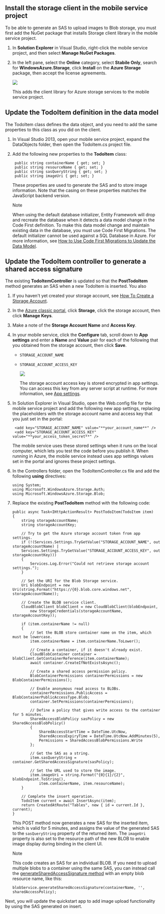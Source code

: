 
## Install the storage client in the mobile service project
To be able to generate an SAS to upload images to Blob storage, you must first add the NuGet package that installs Storage client library in the mobile service project. 

1. In **Solution Explorer** in Visual Studio, right-click the mobile service project, and then select **Manage NuGet Packages**.
2. In the left pane, select the **Online** category, select **Stabile Only**, search for **WindowsAzure.Storage**, click **Install** on the **Azure Storage** package, then accept the license agreements. 
   
      ![](./media/mobile-services-configure-blob-storage/mobile-add-storage-nuget-package-dotnet.png)
   
      This adds the client library for Azure storage services to the mobile service project.

## Update the TodoItem definition in the data model
The TodoItem class defines the data object, and you need to add the same properties to this class as you did on the client.

1. In Visual Studio 2013, open your mobile service project, expand the DataObjects folder, then open the TodoItem.cs project file.
2. Add the following new properties to the **TodoItem** class:
   
        public string containerName { get; set; }
        public string resourceName { get; set; }
        public string sasQueryString { get; set; }
        public string imageUri { get; set; } 
   
    These properties are used to generate the SAS and to store image information. Note that the casing on these properties matches the JavaScript backend version. 
   
   > [!NOTE]
   > When using the default database initializer, Entity Framework will drop and recreate the database when it detects a data model change in the Code First definition. To make this data model change and maintain existing data in the database, you must use Code First Migrations. The default initializer cannot be used against a SQL Database in Azure. For more information, see [How to Use Code First Migrations to Update the Data Model](../articles/mobile-services/mobile-services-dotnet-backend-how-to-use-code-first-migrations.md).
   > 
   > 

## Update the TodoItem controller to generate a shared access signature
The existing **TodoItemController** is updated so that the **PostTodoItem** method generates an SAS when a new TodoItem is inserted. You also 

1. If you haven't yet created your storage account, see [How To Create a Storage Account].
2. In the [Azure classic portal](https://manage.windowsazure.com/), click **Storage**, click the storage account, then click **Manage Keys**. 
3. Make a note of the **Storage Account Name** and **Access Key**.
4. In your mobile service, click the **Configure** tab, scroll down to **App settings** and enter a **Name** and **Value** pair for each of the following that you obtained from the storage account, then click **Save**.
   
   * `STORAGE_ACCOUNT_NAME`
   * `STORAGE_ACCOUNT_ACCESS_KEY`
     
     ![](./media/mobile-services-configure-blob-storage/mobile-blob-storage-app-settings.png)
     
     The storage account access key is stored encrypted in app settings. You can access this key from any server script at runtime. For more information, see [App settings].
5. In Solution Explorer in Visual Studio, open the Web.config file for the mobile service project and add the following new app settings, replacing the placeholders with the storage account name and access key that you just set in the portal:
   
        <add key="STORAGE_ACCOUNT_NAME" value="**your_account_name**" />
        <add key="STORAGE_ACCOUNT_ACCESS_KEY" value="**your_access_token_secret**" />
   
    The mobile service uses these stored settings when it runs on the local computer, which lets you test the code before you publish it. When running in Azure, the mobile service instead uses app settings values set in the portal and ignores these project settings. 
6. In the Controllers folder, open the TodoItemController.cs file and add the following **using** directives:
   
       using System;
       using Microsoft.WindowsAzure.Storage.Auth;
       using Microsoft.WindowsAzure.Storage.Blob;
7. Replace the existing **PostTodoItem** method with the following code:
   
       public async Task<IHttpActionResult> PostTodoItem(TodoItem item)
       {
           string storageAccountName;
           string storageAccountKey;
   
           // Try to get the Azure storage account token from app settings.  
           if (!(Services.Settings.TryGetValue("STORAGE_ACCOUNT_NAME", out storageAccountName) |
           Services.Settings.TryGetValue("STORAGE_ACCOUNT_ACCESS_KEY", out storageAccountKey)))
           {
               Services.Log.Error("Could not retrieve storage account settings.");
           }
   
           // Set the URI for the Blob Storage service.
           Uri blobEndpoint = new Uri(string.Format("https://{0}.blob.core.windows.net", storageAccountName));
   
           // Create the BLOB service client.
           CloudBlobClient blobClient = new CloudBlobClient(blobEndpoint, 
               new StorageCredentials(storageAccountName, storageAccountKey));
   
           if (item.containerName != null)
           {
               // Set the BLOB store container name on the item, which must be lowercase.
               item.containerName = item.containerName.ToLower();
   
               // Create a container, if it doesn't already exist.
               CloudBlobContainer container = blobClient.GetContainerReference(item.containerName);
               await container.CreateIfNotExistsAsync();
   
               // Create a shared access permission policy. 
               BlobContainerPermissions containerPermissions = new BlobContainerPermissions();
   
               // Enable anonymous read access to BLOBs.
               containerPermissions.PublicAccess = BlobContainerPublicAccessType.Blob;
               container.SetPermissions(containerPermissions);
   
               // Define a policy that gives write access to the container for 5 minutes.                                   
               SharedAccessBlobPolicy sasPolicy = new SharedAccessBlobPolicy()
               {
                   SharedAccessStartTime = DateTime.UtcNow,
                   SharedAccessExpiryTime = DateTime.UtcNow.AddMinutes(5),
                   Permissions = SharedAccessBlobPermissions.Write
               };
   
               // Get the SAS as a string.
               item.sasQueryString = container.GetSharedAccessSignature(sasPolicy); 
   
               // Set the URL used to store the image.
               item.imageUri = string.Format("{0}{1}/{2}", blobEndpoint.ToString(), 
                   item.containerName, item.resourceName);
           }
   
           // Complete the insert operation.
           TodoItem current = await InsertAsync(item);
           return CreatedAtRoute("Tables", new { id = current.Id }, current);
       }
   
      This POST method now generates a new SAS for the inserted item, which is valid for 5 minutes, and assigns the value of the generated SAS to the `sasQueryString` property of the returned item. The `imageUri` property is also set to the resource path of the new BLOB to enable image display during binding in the client UI.
   
   > [!NOTE]
   > This code creates an SAS for an individual BLOB. If you need to upload multiple blobs to a container using the same SAS, you can instead call the <a href="http://go.microsoft.com/fwlink/?LinkId=390455" target="_blank">generateSharedAccessSignature method</a> with an empty blob resource name, like this: 
   > 
   > <pre><code>blobService.generateSharedAccessSignature(containerName, '', sharedAccessPolicy);</code></pre>
   > 
   > 

Next, you will update the quickstart app to add image upload functionality by using the SAS generated on insert.

<!-- Anchors. -->

<!-- Images. -->

<!-- URLs. -->
[How To Create a Storage Account]: ../articles/storage/storage-create-storage-account.md
[App settings]: http://msdn.microsoft.com/library/windowsazure/b6bb7d2d-35ae-47eb-a03f-6ee393e170f7
